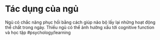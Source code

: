 # Tác dụng của ngủ 
Ngủ có chắc năng phục hồi bằng cách giúp não bộ lấy lại những hoạt động thể chất trong ngày. Thiếu ngủ có thể ảnh hưởng xấu tới cognitive function và học tập #psychology/learning 